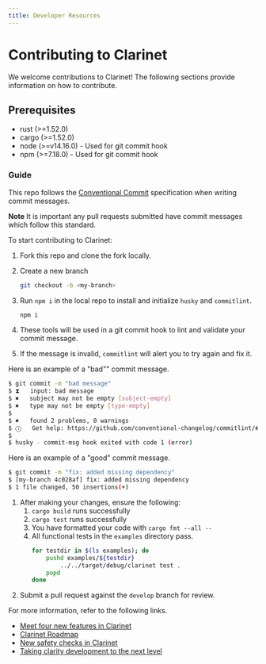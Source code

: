 ```yaml
---
title: Developer Resources
---
```


# Contributing to Clarinet

We welcome contributions to Clarinet! The following sections provide information on how to contribute.

## Prerequisites

- rust (>=1.52.0)
- cargo (>=1.52.0)
- node (>=v14.16.0) - Used for git commit hook
- npm (>=7.18.0) - Used for git commit hook

### Guide

This repo follows the [Conventional Commit](https://www.conventionalcommits.org/en/v1.0.0/#summary) specification 
when writing commit messages.

**Note** It is important any pull requests submitted have commit messages which follow this standard.

To start contributing to Clarinet:

1. Fork this repo and clone the fork locally.
2. Create a new branch
   ```bash
   git checkout -b <my-branch>
   ```
3. Run `npm i` in the local repo to install and initialize `husky` and `commitlint`.

   ```bash
   npm i
   ```

4. These tools will be used in a git commit hook to lint and validate your commit message. 
5. If the message is invalid, `commitlint` will alert you to try again and fix it.

Here is an example of a "bad"" commit message.

```bash
$ git commit -m "bad message"
$ ⧗   input: bad message
$ ✖   subject may not be empty [subject-empty]
$ ✖   type may not be empty [type-empty]
$
$ ✖   found 2 problems, 0 warnings
$ ⓘ   Get help: https://github.com/conventional-changelog/commitlint/#what-is-commitlint
$
$ husky - commit-msg hook exited with code 1 (error)
```

Here is an example of a "good" commit message.

```bash
$ git commit -m "fix: added missing dependency"
$ [my-branch 4c028af] fix: added missing dependency
$ 1 file changed, 50 insertions(+)
```

1. After making your changes, ensure the following:
   1. `cargo build` runs successfully
   1. `cargo test` runs successfully
   1. You have formatted your code with `cargo fmt --all --`
   1. All functional tests in the `examples` directory pass.
      ```bash
      for testdir in $(ls examples); do
          pushd examples/${testdir}
              ../../target/debug/clarinet test .
          popd
      done
      ```
1. Submit a pull request against the `develop` branch for review.


For more information, refer to the following links.

- [Meet four new features in Clarinet](https://www.hiro.so/blog/meet-4-new-features-in-clarinet)
- [Clarinet Roadmap](https://www.hiro.so/blog/clarinet-roadmap-looking-to-the-future)
- [New safety checks in Clarinet](https://www.hiro.so/blog/new-safety-checks-in-clarinet)
- [Taking clarity development to the next level](https://www.hiro.so/blog/clarinet-taking-clarity-development-next-level)
